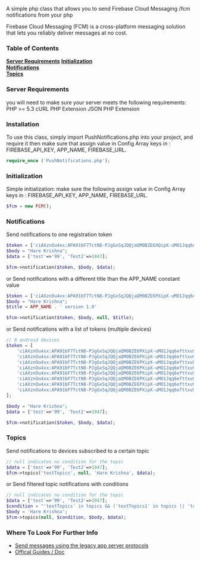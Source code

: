 A simple php class that allows you to send Firebase Cloud Messaging /fcm notifications from your php

Firebase Cloud Messaging (FCM) is a cross-platform messaging solution that lets you reliably deliver messages at no cost.


### Table of Contents
**[Server Requirements](#initialization)**
**[Initialization](#initialization)**  
**[Notifications](#notification)**  
**[Topics](#topics)**  


### Server Requirements
you will need to make sure your server meets the following requirements:
PHP >= 5.3
cURL PHP Extension 
JSON PHP Extension
### Installation
To use this class, simply import PushNotifications.php into your project, and require it then make sure that assign value in Config Array keys in : FIREBASE_API_KEY, APP_NAME, FIREBASE_URL.

```php
require_once ('PushNotifications.php');
```

### Initialization
Simple initialization: make sure the following assign value in Config Array keys in : FIREBASE_API_KEY, APP_NAME, FIREBASE_URL.


```php
$fcm = new FCM();

```

### Notifications

Send notifications to one registration token

```php
$token = ['ciAXznOu4xx:APA91bF7TctN8-PJgGxSqJQQjaQM0BZE6XQipX-uMO1Jqq6efttxu8V9JVNrDFwOaPUl22M0BTOTDsBHhOShKGv9nEDv1kKMoU6qiEqwDvTk4oPeXXc1qy9n9VeaIoR4vN1wQzj7bqu1'];
$body = "Hare Krishna";
$data = ['test'=>'99', 'Test2'=>1947];

$fcm->notification($token, $body, $data);
```

or Send notifications with a different title than the APP_NAME constant value
```php
$token = ['ciAXznOu4xx:APA91bF7TctN8-PJgGxSqJQQjaQM0BZE6PXipX-uMO1Jqq6efttxu9V9JVNrDFwOaPUl22M0BTOTDsBHhOShKGv9nEDv1kKMoU6qiEqwDvTk4oPeXXc1qy9n9VeaIoR4vN1wQzj7bqu1'];
$body = "Hare Krishna";
$title = APP_NAME . ' version 1.0'

$fcm->notification($token, $body, null, $title);
```

or Send notifications with a list of tokens (multiple devices)
```php
// 8 android devices
$token = [
    'ciAXznOu4xx:APA91bF7TctN8-PJgGxSqJQQjaQM0BZE6PXipX-uMO1Jqq6efttxu9V9JVNrDFwOaPUl22M0BTOTDsBHhOShKGv9nEDv1kKMoU6qiEqwDvTk4oPeXXc1qy9n9VeaIoR4vN1wQzj7bqu1', 
    'ciAXznOu4xx:APA91bF7TctN8-PJgGxSqJQQjaQM0BZE6PXipX-uMO1Jqq6efttxu9V9JVNrDFwOaPUl22M0BTOTDsBHhOShKGv9nEDv1kKMoU6qiEqwDvTk4oPeXXc1qy9n9VeaIoR4vN1wQzj7bqu1', 
    'ciAXznOu4xx:APA91bF7TctN8-PJgGxSqJQQjaQM0BZE6PXipX-uMO1Jqq6efttxu9V9JVNrDFwOaPUl22M0BTOTDsBHhOShKGv9nEDv1kKMoU6qiEqwDvTk4oPeXXc1qy9n9VeaIoR4vN1wQzj7bqu1', 
    'ciAXznOu4xx:APA91bF7TctN8-PJgGxSqJQQjaQM0BZE6PXipX-uMO1Jqq6efttxu9V9JVNrDFwOaPUl22M0BTOTDsBHhOShKGv9nEDv1kKMoU6qiEqwDvTk4oPeXXc1qy9n9VeaIoR4vN1wQzj7bqu1', 
    'ciAXznOu4xx:APA91bF7TctN8-PJgGxSqJQQjaQM0BZE6PXipX-uMO1Jqq6efttxu9V9JVNrDFwOaPUl22M0BTOTDsBHhOShKGv9nEDv1kKMoU6qiEqwDvTk4oPeXXc1qy9n9VeaIoR4vN1wQzj7bqu1', 
    'ciAXznOu4xx:APA91bF7TctN8-PJgGxSqJQQjaQM0BZE6PXipX-uMO1Jqq6efttxu9V9JVNrDFwOaPUl22M0BTOTDsBHhOShKGv9nEDv1kKMoU6qiEqwDvTk4oPeXXc1qy9n9VeaIoR4vN1wQzj7bqu1', 
    'ciAXznOu4xx:APA91bF7TctN8-PJgGxSqJQQjaQM0BZE6PXipX-uMO1Jqq6efttxu9V9JVNrDFwOaPUl22M0BTOTDsBHhOShKGv9nEDv1kKMoU6qiEqwDvTk4oPeXXc1qy9n9VeaIoR4vN1wQzj7bqu1', 
    'ciAXznOu4xx:APA91bF7TctN8-PJgGxSqJQQjaQM0BZE6PXipX-uMO1Jqq6efttxu9V9JVNrDFwOaPUl22M0BTOTDsBHhOShKGv9nEDv1kKMoU6qiEqwDvTk4oPeXXc1qy9n9VeaIoR4vN1wQzj7bqu1', 
];

$body = "Hare Krishna";
$data = ['test'=>'99', 'Test2'=>1947];

$fcm->notification($token, $body, $data);
```

### Topics

Send notifications to devices subscribed to a certain topic
```php
// null indicates no condition for the topic
$data = ['test'=>'99', 'Test2'=>1947];
$fcm->topics('testTopics', null, 'Hare Krishna', $data);
```

or Send filtered topic notifications with conditions
```php
// null indicates no condition for the topic
$data = ['test'=>'99', 'Test2'=>1947];
$condition = "'testTopics' in topics && ('testTopics1' in topics || 'testTopics2' in topics)";
$body = 'Hare Krishna';
$fcm->topics(null, $condition, $body, $data);
```

### Where To Look For Further Info
- [Send messages using the legacy app server protocols](https://firebase.google.com/docs/cloud-messaging/send-message#send_messages_using_the_legacy_app_server_protocols)
- [Offical Guides / Doc ](https://firebase.google.com/docs/cloud-messaging/)
